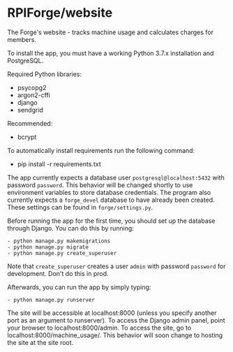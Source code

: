 # RPIForge/website
The Forge's website - tracks machine usage and calculates charges for members.

To install the app, you must have a working Python 3.7.x installation and PostgreSQL.

Required Python libraries:

- psycopg2
- argon2-cffi
- django
- sendgrid

Recommended:

- bcrypt

To automatically install requirements run the following command:

- pip install -r requirements.txt


The app currently expects a database user `postgresql@localhost:5432` with password `password`. This behavior will be changed shortly to use environment variables to store database credentials. The program also currently expects a `forge_devel` database to have already been created. These settings can be found in `forge/settings.py`.

Before running the app for the first time, you should set up the database through Django. You can do this by running:

	- python manage.py makemigrations
	- python manage.py migrate
	- python manage.py create_superuser
	
Note that `create_superuser` creates a user `admin` with password `password` for development. Don't do this in prod.
	
Afterwards, you can run the app by simply typing:

	- python manage.py runserver

The site will be accessible at localhost:8000 (unless you specify another port as an argument to runserver). To access the Django admin panel, point your browser to localhost:8000/admin. To access the site, go to localhost:8000/machine_usage/. This behavior will soon change to hosting the site at the site root.
